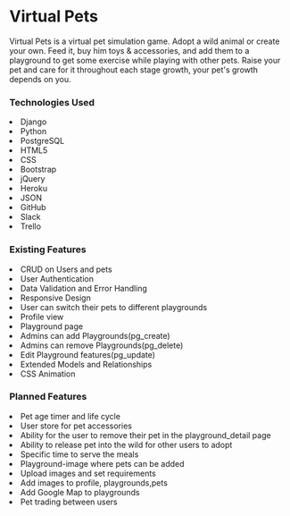 <h1>Virtual Pets</h1>

Virtual Pets is a virtual pet simulation game. Adopt a wild animal or create your own. Feed it, buy him toys & accessories, and add them to a playground to get some exercise while playing with other pets. Raise your pet and care for it throughout each stage growth, your pet's growth depends on you.

<h3>Technologies Used</h3>
    <lu>
        <li>Django</li>
        <li>Python</li>
        <li>PostgreSQL</li>
        <li>HTML5</li>
        <li>CSS</li>
        <li>Bootstrap</li>
        <li>jQuery</li>
        <li>Heroku</li>
        <li>JSON</li>
        <li>GitHub</li>
        <li>Slack</li>
        <li>Trello</li>
    </lu>

<h3>Existing Features</h3>
    <lu>
        <li>CRUD on Users and pets</li>
        <li>User Authentication</li>
        <li>Data Validation and Error Handling</li>
        <li>Responsive Design</li>
        <li>User can switch their pets to different playgrounds</li>
        <li>Profile view</li>
        <li>Playground page</li>
        <li>Admins can add Playgrounds(pg_create)</li>
        <li>Admins can remove Playgrounds(pg_delete)</li>
        <li>Edit Playground features(pg_update)</li>
        <li>Extended Models and Relationships</li>
        <li>CSS Animation</li>
    </lu>

<h3>Planned Features</h3>
    <lu>
        <li>Pet age timer and life cycle</li>
        <li>User store for pet accessories</li>
        <li>Ability for the user to remove their pet in the playground_detail page </li>
        <li>Ability to release pet into the wild for other users to adopt</li>
        <li>Specific time to serve the meals</li>
        <li>Playground-image where pets can be added</li>
        <li>Upload images and set requirements</li>
        <li>Add images to profile, playgrounds,pets </li>
        <li>Add Google Map to playgrounds</li>
        <li>Pet trading between users</li>
    </lu>